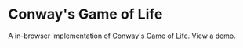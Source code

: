 # Conway's Game of Life

A in-browser implementation of [Conway's Game of
Life](https://en.wikipedia.org/wiki/Conway's_Game_of_Life). View a
[demo](https://volatilethunk.com/theme/projects/conways-game-of-life/index.htm).
